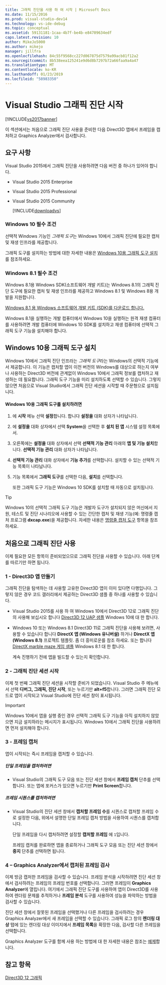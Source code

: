 ```yaml
---
title: 그래픽 진단을 사용 하 여 시작 | Microsoft Docs
ms.date: 11/15/2016
ms.prod: visual-studio-dev14
ms.technology: vs-ide-debug
ms.topic: conceptual
ms.assetid: 59131181-1caa-4b7f-be4b-e84709634edf
caps.latest.revision: 10
author: MikeJo5000
ms.author: mikejo
manager: jillfra
ms.openlocfilehash: 84c55f9568cc227d067875d7579a99acb81f12a2
ms.sourcegitcommit: 8b538eea125241e9d6d8b7297b72a66faa9a4a47
ms.translationtype: MT
ms.contentlocale: ko-KR
ms.lasthandoff: 01/23/2019
ms.locfileid: "58983350"
---
```

# <a name="getting-started-with-visual-studio-graphics-diagnostics"></a>Visual Studio 그래픽 진단 시작
[!INCLUDE[vs2017banner](../includes/vs2017banner.md)]

이 섹션에서는 처음으로 그래픽 진단 사용을 준비한 다음 Direct3D 앱에서 프레임을 캡처하고 Graphics Analyzer에서 검사합니다.

## <a name="requirements"></a>요구 사항
 Visual Studio 2015에서 그래픽 진단을 사용하려면 다음 버전 중 하나가 있어야 합니다.

- Visual Studio 2015 Enterprise

- Visual Studio 2015 Professional

- Visual Studio 2015 Community

  [!INCLUDE[downloadvs](../includes/downloadvs-md.md)]

### <a name="windows-10-prerequisites"></a>Windows 10 필수 조건
 선택적 Windows 기능인 *그래픽 도구*는 Windows 10에서 그래픽 진단에 필요한 캡처 및 재생 인프라를 제공합니다.

 그래픽 도구를 설치하는 방법에 대한 자세한 내용은 [Windows 10용 그래픽 도구 설치](#InstallGraphicsTools)를 참조하세요.

### <a name="windows-81-prerequisites"></a>Windows 8.1 필수 조건
 Windows 8.1용 Windows SDK(소프트웨어 개발 키트)는 Windows 8.1의 그래픽 진단 도구에 필요한 캡처 및 재생 인프라를 제공하고 Windows 8.1 및 Windows 8용 개발을 지원합니다.

 [Windows 8.1 용 Windows 소프트웨어 개발 키트 (SDK)를 다운로드 합니다.](https://msdn.microsoft.com/windows/desktop/bg162891.aspx)

 Windows 8.1을 실행하는 개발 컴퓨터에서 Windows 10을 실행하는 원격 재생 컴퓨터를 사용하려면 개발 컴퓨터에 Windows 10 SDK를 설치하고 재생 컴퓨터에 선택적 그래픽 도구 기능을 설치해야 합니다.

##  <a name="InstallGraphicsTools"></a> Windows 10용 그래픽 도구 설치
 Windows 10에서 그래픽 진단 인프라는 *그래픽 도구*라는 Windows의 선택적 기능에서 제공합니다. 이 기능은 캡처할 앱이 이전 버전의 Windows를 대상으로 하는지 여부나 사용하는 Direct3D 버전에 관계없이 Windows 10에서 그래픽 정보를 캡처하고 재생하는 데 필요합니다. 그래픽 도구 기능을 미리 설치하도록 선택할 수 있습니다. 그렇지 않으면 처음으로 Visual Studio에서 그래픽 진단 세션을 시작할 때 주문형으로 설치됩니다.

#### <a name="to-install-graphics-tools-for-windows-10"></a>Windows 10용 그래픽 도구를 설치하려면

1. 에 **시작** 메뉴 선택 **설정**합니다. 합니다 **설정을** 대화 상자가 나타납니다.

2. 에 **설정을** 대화 상자에서 선택 **System**을 선택한 후 **설치 된 앱** 시스템 설정 목록에서.

3. 오른쪽에는 **설정을** 대화 상자에서 선택 **선택적 기능 관리** 아래의 **앱 및 기능 설치**합니다. **선택적 기능 관리** 대화 상자가 나타납니다.

4. **선택적 기능 관리** 대화 상자에서 **기능 추가**를 선택합니다. 설치할 수 있는 선택적 기능 목록이 나타납니다.

5. 기능 목록에서 **그래픽 도구**를 선택한 다음, **설치**를 선택합니다.

   또한 그래픽 도구 기능은 Windows 10 SDK를 설치할 때 자동으로 설치됩니다.

> [!TIP]
>  Windows 10의 선택적 그래픽 도구 기능은 개발자 도구가 설치되지 않은 머신에서 지원, 테스트 및 진단 시나리오에 사용할 수 있는 간단한 캡처 및 재생 기능(예: 명령줄 캡처 프로그램 **dxcap.exe**)을 제공합니다. 자세한 내용은 [명령줄 캡처 도구](../debugger/command-line-capture-tool.md) 항목을 참조하세요.

## <a name="using-graphics-diagnostics-for-the-first-time"></a>처음으로 그래픽 진단 사용
 이제 필요한 모든 항목이 준비되었으므로 그래픽 진단을 사용할 수 있습니다. 아래 단계를 따르기만 하면 됩니다.

### <a name="1---create-a-direct3d-app"></a>1 - Direct3D 앱 만들기
 그래픽 진단을 탐색하는 데 사용할 고유한 Direct3D 앱이 이미 있다면 다행입니다. 그렇지 않은 경우 코드 갤러리에서 제공하는 Direct3D 샘플 중 하나를 사용할 수 있습니다.

- Visual Studio 2015를 사용 하 여 Windows 10에서 Direct3D 12로 그래픽 진단의 사용해 보십시오 합니다 [Direct3D 12 UAP 샘플](https://code.msdn.microsoft.com/Direct3D-12-UAP-Sample-ecb1779f) Windows 10에 대 한 합니다.

- Windows 10 또는 Windows 8.1 Direct3D 11로 그래픽 진단을 사용해 보려면, 사용할 수 있습니다 합니다 **DirectX 앱 (Windows 유니버설)** 하거나 **DirectX 앱 (Windows 8.1)** 프로젝트 템플릿. 좀 더 흥미로운를 참조 하세요. 또는 합니다 [DirectX marble maze 게임 샘플](https://code.msdn.microsoft.com/windowsapps/DirectX-Marble-Maze-Game-e4806345) Windows 8.1 대 한 합니다.

  계속 진행하기 전에 앱을 빌드할 수 있는지 확인합니다.

### <a name="2---start-a-graphics-diagnostics-session"></a>2 - 그래픽 진단 세션 시작
 이제 첫 번째 그래픽 진단 세션을 시작할 준비가 되었습니다. Visual Studio 주 메뉴에서 선택 **디버그, 그래픽, 진단 시작**, 또는 누르기만 **alt+f5**합니다. 그러면 그래픽 진단 모드로 앱이 시작되고 Visual Studio에 진단 세션 창이 표시됩니다.

> [!IMPORTANT]
>  Windows 10에서 앱을 실행 중인 경우 선택적 그래픽 도구 기능을 아직 설치하지 않았으면 지금 설치하라는 메시지가 표시됩니다. Windows 10에서 그래픽 진단을 사용하려면 먼저 설치해야 합니다.

### <a name="3---capture-frames"></a>3 - 프레임 캡처
 앱이 시작되는 즉시 프레임을 캡처할 수 있습니다.

##### <a name="to-capture-single-frames"></a>단일 프레임을 캡처하려면

-   Visual Studio의 그래픽 도구 모음 또는 진단 세션 창에서 **프레임 캡처** 단추를 선택합니다. 또는 앱에 포커스가 있으면 누르기만 **Print Screen**합니다.

##### <a name="to-capture-a-sequence-of-frames"></a>프레임 시퀀스를 캡처하려면

- Visual Studio의 진단 세션 창에서 **캡처할 프레임 수**를 시퀀스로 캡처할 프레임 수로 설정한 다음, 위에서 설명한 단일 프레임 캡처 방법을 사용하여 시퀀스를 캡처합니다.

   단일 프레임을 다시 캡처하려면 설정할 **캡처할 프레임** 에 `1`입니다.

  프레임 캡처를 완료하면 앱을 종료하거나 그래픽 도구 모음 또는 진단 세션 창에서 **중지** 단추를 선택하면 됩니다.

### <a name="4--examine-captured-frames-in-the-graphics-analyzer"></a>4 – Graphics Analyzer에서 캡처된 프레임 검사
 이제 방금 캡처한 프레임을 검사할 수 있습니다. 프레임 분석을 시작하려면 진단 세션 창에서 검사하려는 프레임의 프레임 번호를 선택합니다. 그러면 프레임이 **Graphics Analyzer**에 열립니다. 여기에서 그래픽 진단 도구를 사용하여 앱이 Direct3D를 사용하여 렌더링 문제를 추적하거나 **프레임 분석** 도구를 사용하여 성능을 파악하는 방법을 검사할 수 있습니다.

 진단 세션 창에서 잘못된 프레임을 선택했거나 다른 프레임을 검사하려는 경우 Graphics Analyzer에서 새 프레임을 선택할 수 있습니다. 그래픽 로그 창의 **렌더링 대상** 탭에 있는 렌더링 대상 이미지에서 **프레임 목록**을 확장한 다음, 검사할 다른 프레임을 선택합니다.

 Graphics Analyzer 도구를 함께 사용 하는 방법에 대 한 자세한 내용은 참조는 [예제](../debugger/graphics-diagnostics-examples.md)합니다.

## <a name="see-also"></a>참고 항목
 [Direct3D 12 그래픽](http://msdn.microsoft.com/52094ae3-3b44-4689-9ee7-1ba1b3a779cb)
